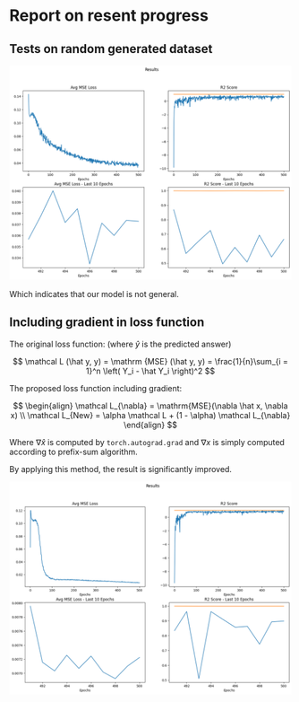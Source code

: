 # Report on resent progress

## Tests on random generated dataset

![fig1](./assets/image8.png)

Which indicates that our model is not general.

## Including gradient in loss function 

The original loss function: (where $\hat y$ is the predicted answer)

$$
\mathcal L (\hat y, y) = \mathrm {MSE} (\hat y, y) = \frac{1}{n}\sum_{i = 1}^n \left( Y_i - \hat Y_i \right)^2
$$

The proposed loss function including gradient:

$$
\begin{align}
\mathcal L_{\nabla} = \mathrm{MSE}(\nabla \hat x, \nabla x) \\
\mathcal L_{New} = \alpha \mathcal L + (1 - \alpha) \mathcal L_{\nabla}
\end{align}
$$

Where $\nabla \hat x$ is computed by `torch.autograd.grad` and $\nabla x$ is simply computed according to prefix-sum algorithm.

By applying this method, the result is significantly improved.

![fig2](./assets/image9.png)